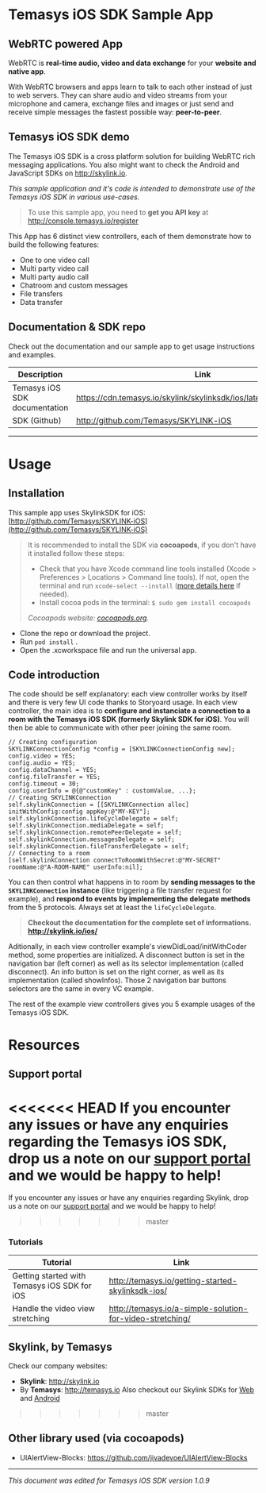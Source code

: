

**Temasys iOS SDK** Sample App
==========================

**WebRTC** powered App
-------
WebRTC is **real-time audio, video and data exchange** for your **website and native app**.

With WebRTC browsers and apps learn to talk to each other instead of just to web servers. They can share audio and video streams from your microphone and camera, exchange files and images or just send and receive simple messages the fastest possible way: **peer-to-peer**.

**Temasys iOS SDK** demo
-------
The Temasys iOS SDK is a cross platform solution for building WebRTC rich messaging applications. You also might want to check the Android and JavaScript SDKs on http://skylink.io.

*This sample application and it's code is intended to demonstrate use of the Temasys iOS SDK in various use-cases.*
> To use this sample app, you need to **get you API key** at http://console.temasys.io/register

This App has 6 distinct view controllers, each of them demonstrate how to build the following features:

- One to one video call
- Multi party video call
- Multi party audio call
- Chatroom and custom messages
- File transfers
- Data transfer

## Documentation & SDK repo

Check out the documentation and our sample app to get usage instructions and examples.

| Description | Link |
| --- | --- |
| Temasys iOS SDK documentation | https://cdn.temasys.io/skylink/skylinksdk/ios/latest/docs/index.html |
| SDK (Github) |  http://github.com/Temasys/SKYLINK-iOS |


----------

**Usage**
==========================
Installation
-------

This sample app uses SkylinkSDK for iOS: [http://github.com/Temasys/SKYLINK-iOS](http://github.com/Temasys/SKYLINK-iOS)

> It is recommended to install the SDK via **cocoapods**, if you don't have it installed follow these steps:
>  - Check that you have Xcode command line tools installed (Xcode > Preferences > Locations > Command line tools). If not, open the terminal and run `xcode-select --install` ([more details here](http://osxdaily.com/2014/02/12/install-command-line-tools-mac-os-x/) if needed).
>  - Install cocoa pods in the terminal: `$ sudo gem install cocoapods`
>  
>  *Cocoapods website: [cocoapods.org](http://cocoapods.org).*

- Clone the repo or download the project.
- Run `pod install` .  
- Open the .xcworkspace file and run the universal app.

Code introduction
-------
The code should be self explanatory: each view controller works by itself and there is very few UI code thanks to Storyoard usage. 
In each view controller, the main idea is to **configure and instanciate a connection to a room with the Temasys iOS SDK (formerly Skylink SDK for iOS)**. 
You will then be able to communicate with other peer joining the same room.

    // Creating configuration
    SKYLINKConnectionConfig *config = [SKYLINKConnectionConfig new];
    config.video = YES;
    config.audio = YES;
    config.dataChannel = YES;
    config.fileTransfer = YES;
    config.timeout = 30;
    config.userInfo = @{@"customKey" : customValue, ...};
    // Creating SKYLINKConnection
    self.skylinkConnection = [[SKYLINKConnection alloc] initWithConfig:config appKey:@"MY-KEY"];
    self.skylinkConnection.lifeCycleDelegate = self;
    self.skylinkConnection.mediaDelegate = self;
    self.skylinkConnection.remotePeerDelegate = self;
    self.skylinkConnection.messagesDelegate = self;
    self.skylinkConnection.fileTransferDelegate = self;
    // Connecting to a room
    [self.skylinkConnection connectToRoomWithSecret:@"MY-SECRET" roomName:@"A-ROOM-NAME" userInfo:nil];

You can then control what happens in to room by **sending messages to the `SKYLINKConnection` instance** (like triggering a file transfer request for example), and **respond to events by implementing the delegate methods** from the 5 protocols.
Always set at least the `lifeCycleDelegate`.

> **Checkout the documentation for the complete set of informations.  http://skylink.io/ios/**

Aditionally, in each view controller example's viewDidLoad/initWithCoder method, some properties are initialized.
A disconnect button is set in the navigation bar (left corner) as well as its selector implementation (called disconnect). An info button is set on the right corner, as well as its implementation (called showInfos). Those 2 navigation bar buttons selectors are the same in every VC example.

The rest of the example view controllers gives you 5 example usages of the Temasys iOS SDK.

**Resources**
==========================

Support portal
-------
<<<<<<< HEAD
 If you encounter any issues or have any enquiries regarding the Temasys iOS SDK, drop us a note on our [support portal](http://support.temasys.io/support/login) and we would be happy to help! 
=======
 If you encounter any issues or have any enquiries regarding Skylink, drop us a note on our [support portal](http://support.temasys.io/support/login) and we would be happy to help! 
>>>>>>> master

### Tutorials

| Tutorial | Link |
| --- | --- |
| Getting started with Temasys iOS SDK for iOS | http://temasys.io/getting-started-skylinksdk-ios/ |
| Handle the video view stretching | http://temasys.io/a-simple-solution-for-video-stretching/ |


Skylink, by **Temasys**
-------

Check our company websites:
- **Skylink**: http://skylink.io
- By **Temasys**: http://temasys.io
Also checkout our Skylink SDKs for [Web](http://skylink.io/web/) and [Android](http://skylink.io/android)
>>>>>>> master

Other library used (via cocoapods)
-------

- UIAlertView-Blocks: https://github.com/jivadevoe/UIAlertView-Blocks


----------

*This document was edited for Temasys iOS SDK version 1.0.9*



